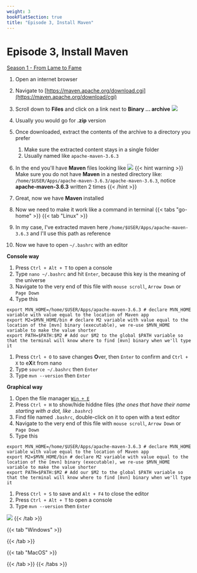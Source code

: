 ```yaml
---
weight: 3
bookFlatSection: true
title: "Episode 3, Install Maven"
---
```


# Episode 3, Install Maven

[Season 1 - From Lame to Fame](/docs/java/season_1/)

1. Open an internet browser
1. Navigate to [https://maven.apache.org/download.cgi](https://maven.apache.org/download/cgi)
1. Scroll down to **Files** and click on a link next to **Binary ... archive**
![](/java/season1/episode3/maven-link.png) 
1. Usually you would go for **.zip** version
1. Once downloaded, extract the contents of the archive to a directory you prefer
    1. Make sure the extracted content stays in a single folder
    1. Usually named like `apache-maven-3.6.3`
1. In the end you'll have **Maven** files looking like
![](/java/season1/episode3/maven-folder.png) 
{{< hint warning >}}
Make sure you do not have **Maven** in a nested directory like: 
`/home/$USER/Apps/apache-maven-3.6.3/apache-maven-3.6.3`, notice **apache-maven-3.6.3** written 2 times
{{< /hint >}}

1. Great, now we have **Maven** installed
1. Now we need to make it work like a command in terminal
{{< tabs "go-home" >}}
{{< tab "Linux" >}}
1. In my case, I've extracted maven here `/home/$USER/Apps/apache-maven-3.6.3` and I'll use this path as reference
1. Now we have to open `~/.bashrc` with an editor

**Console way**
1. Press `Ctrl + Alt + T` to open a console
1. Type `nano ~/.bashrc` and hit `Enter`, because this key is the meaning of the universe
1. Navigate to the very end of this file with `mouse scroll`, `Arrow Down` or `Page Down`
1. Type this
```shell script
export MVN_HOME=/home/$USER/Apps/apache-maven-3.6.3 # declare MVN_HOME variable with value equal to the location of Maven app 
export M2=$MVN_HOME/bin # declare M2 variable with value equal to the location of the [mvn] binary (executable), we re-use $MVN_HOME variable to make the value shorter
export PATH=$PATH:$M2 # Add our $M2 to the global $PATH variable so that the terminal will know where to find [mvn] binary when we'll type it
``` 
1. Press `Ctrl + O` to save changes **O**ver, then `Enter` to confirm and `Ctrl + X` to e**X**it from nano
1. Type `source ~/.bashrc` then `Enter`
1. Type `mvn --version` then `Enter`

**Graphical way**
1. Open the file manager [`Win + E`](/docs/how_tos/win-key/)
1. Press `Ctrl + H` to show/hide hiddne files (_the ones that have their name starting with a dot, like `.bashrc`_)
1. Find file named `.bashrc`, double-click on it to open with a text editor
1. Navigate to the very end of this file with `mouse scroll`, `Arrow Down` or `Page Down`
1. Type this
```shell script
export MVN_HOME=/home/$USER/Apps/apache-maven-3.6.3 # declare MVN_HOME variable with value equal to the location of Maven app 
export M2=$MVN_HOME/bin # declare M2 variable with value equal to the location of the [mvn] binary (executable), we re-use $MVN_HOME variable to make the value shorter
export PATH=$PATH:$M2 # Add our $M2 to the global $PATH variable so that the terminal will know where to find [mvn] binary when we'll type it
``` 
1. Press `Ctrl + S` to save and `Alt + F4` to close the editor
1. Press `Ctrl + Alt + T` to open a console
1. Type `mvn --version` then `Enter`

![](/java/season1/episode3/maven-version.png) 
{{< /tab >}}

{{< tab "Windows" >}}

{{< /tab >}}

{{< tab "MacOS" >}} 

{{< /tab >}}
{{< /tabs >}}